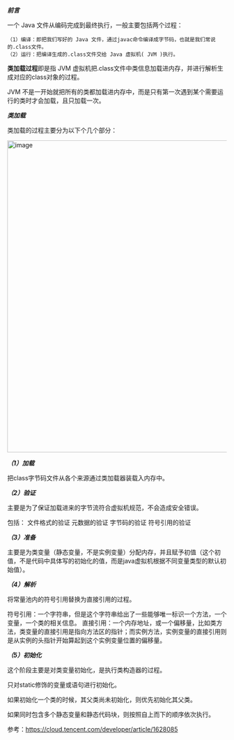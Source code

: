 ***前言***

一个 Java 文件从编码完成到最终执行，一般主要包括两个过程：

    （1）编译：即把我们写好的 Java 文件，通过javac命令编译成字节码，也就是我们常说的.class文件。
    （2）运行：把编译生成的.class文件交给 Java 虚拟机( JVM )执行。
    
**类加载过程**即是指 JVM 虚拟机把.class文件中类信息加载进内存，并进行解析生成对应的class对象的过程。

JVM 不是一开始就把所有的类都加载进内存中，而是只有第一次遇到某个需要运行的类时才会加载，且只加载一次。


***类加载***

类加载的过程主要分为以下个几个部分：

<img width="715" alt="image" src="https://user-images.githubusercontent.com/67937122/161373153-d9507f2d-3d95-4e43-9f89-d57c1e062dd3.png">

***（1）加载***

把class字节码文件从各个来源通过类加载器装载入内存中。

***（2）验证***

主要是为了保证加载进来的字节流符合虚拟机规范，不会造成安全错误。

包括：
      文件格式的验证
      元数据的验证
      字节码的验证
      符号引用的验证
      
***（3）准备***

主要是为类变量（静态变量，不是实例变量）分配内存，并且赋予初值（这个初值，不是代码中具体写的初始化的值，而是java虚拟机根据不同变量类型的默认初始值）。

***（4）解析***

将常量池内的符号引用替换为直接引用的过程。

符号引用：一个字符串，但是这个字符串给出了一些能够唯一标识一个方法，一个变量，一个类的相关信息。
直接引用：一个内存地址，或一个偏移量，比如类方法，类变量的直接引用是指向方法区的指针；而实例方法，实例变量的直接引用则是从实例的头指针开始算起到这个实例变量位置的偏移量。

***（5）初始化***

这个阶段主要是对类变量初始化，是执行类构造器的过程。

只对static修饰的变量或语句进行初始化。

如果初始化一个类的时候，其父类尚未初始化，则优先初始化其父类。

如果同时包含多个静态变量和静态代码块，则按照自上而下的顺序依次执行。



参考：https://cloud.tencent.com/developer/article/1628085


